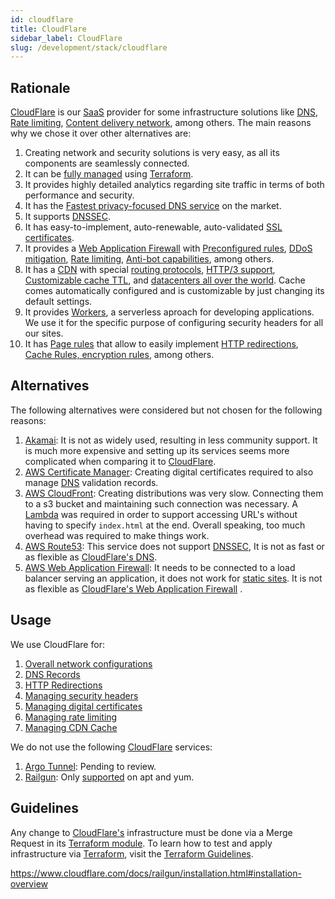 ```yaml
---
id: cloudflare
title: CloudFlare
sidebar_label: CloudFlare
slug: /development/stack/cloudflare
---
```


## Rationale

[CloudFlare](https://www.cloudflare.com/)
is our [SaaS](https://en.wikipedia.org/wiki/Software_as_a_service)
provider for some infrastructure solutions like
[DNS](https://www.cloudflare.com/dns/),
[Rate limiting](https://www.cloudflare.com/rate-limiting/),
[Content delivery network](https://www.cloudflare.com/cdn/),
among others.
The main reasons why we chose it over other alternatives are:

1. Creating network and security solutions is very easy,
as all its components are seamlessly connected.
1. It can be
[fully managed](https://registry.terraform.io/providers/cloudflare/cloudflare/latest/docs)
using [Terraform](terraform).
1. It provides highly detailed analytics regarding site traffic
in terms of both performance and security.
1. It has the
[Fastest privacy-focused DNS service](https://blog.cloudflare.com/announcing-1111/)
on the market.
1. It supports [DNSSEC](https://www.cloudflare.com/dns/dnssec/).
1. It has easy-to-implement, auto-renewable, auto-validated
[SSL certificates](https://www.cloudflare.com/ssl/).
1. It provides a
[Web Application Firewall](https://www.cloudflare.com/lp/ppc/waf-x/)
with
[Preconfigured rules](https://www.cloudflare.com/learning/security/threats/owasp-top-10/),
[DDoS mitigation](https://www.cloudflare.com/learning/ddos/ddos-mitigation/),
[Rate limiting](https://www.cloudflare.com/en-au/rate-limiting/),
[Anti-bot capabilities](https://blog.cloudflare.com/super-bot-fight-mode/),
among others.
1. It has a
[CDN](https://www.cloudflare.com/cdn/)
with special
[routing protocols](https://www.cloudflare.com/products/argo-smart-routing/),
[HTTP/3 support](https://blog.cloudflare.com/http3-the-past-present-and-future/),
[Customizable cache TTL](https://support.cloudflare.com/hc/en-us/articles/218411427-What-does-edge-cache-expire-TTL-mean-#summary-of-page-rules-settings),
and [datacenters all over the world](https://www.cloudflare.com/network/).
Cache comes automatically configured
and is customizable by just changing
its default settings.
1. It provides
[Workers](https://workers.cloudflare.com/),
a serverless aproach for developing applications.
We use it for the specific purpose of configuring
security headers for all our sites.
1. It has
[Page rules](https://support.cloudflare.com/hc/en-us/articles/218411427-Understanding-and-Configuring-Cloudflare-Page-Rules-Page-Rules-Tutorial-)
that allow to easily implement
[HTTP redirections](https://developer.mozilla.org/en-US/docs/Web/HTTP/Redirections),
[Cache Rules, encryption rules](https://support.cloudflare.com/hc/en-us/articles/202775670-Customizing-Cloudflare-s-cache),
among others.

## Alternatives

The following alternatives were considered
but not chosen for the following reasons:

1. [Akamai](https://www.akamai.com/):
It is not as widely used,
resulting in less
community support.
It is much more expensive and setting up
its services seems more complicated when
comparing it to
[CloudFlare](https://www.cloudflare.com/).
1. [AWS Certificate Manager](https://aws.amazon.com/certificate-manager/):
Creating digital certificates required to also manage
[DNS](https://www.cloudflare.com/dns/)
validation records.
1. [AWS CloudFront](https://aws.amazon.com/cloudfront/):
Creating distributions was very slow.
Connecting them to a s3 bucket and maintaining such
connection was necessary.
A [Lambda](https://aws.amazon.com/lambda/)
was required in order to support accessing URL's
without having to specify `index.html` at the end.
Overall speaking, too much overhead was required
to make things work.
1. [AWS Route53](https://aws.amazon.com/route53/):
This service does not support
[DNSSEC](https://www.cloudflare.com/dns/dnssec/),
It is not as fast or as flexible as
[CloudFlare's DNS](https://www.cloudflare.com/dns/).
1. [AWS Web Application Firewall](https://aws.amazon.com/waf/):
It needs to be connected to a load balancer serving
an application, it does not work for
[static sites](https://en.wikipedia.org/wiki/Static_web_page).
It is not as flexible as
[CloudFlare's Web Application Firewall](https://www.cloudflare.com/lp/ppc/waf-x/)
.

## Usage

We use CloudFlare for:

1. [Overall network configurations](https://gitlab.com/fluidattacks/product/-/blob/46f915132f8ba81b787ad9061456f2411e2b02a9/makes/applications/makes/dns/src/terraform/fluidattacks.tf#L1)
1. [DNS Records](https://gitlab.com/fluidattacks/product/-/blob/46f915132f8ba81b787ad9061456f2411e2b02a9/makes/applications/makes/dns/src/terraform/fluidattacks.tf#L79)
1. [HTTP Redirections](https://gitlab.com/fluidattacks/product/-/blob/46f915132f8ba81b787ad9061456f2411e2b02a9/makes/applications/makes/dns/src/terraform/fluidattacks.tf#L436)
1. [Managing security headers](https://gitlab.com/fluidattacks/product/-/blob/46f915132f8ba81b787ad9061456f2411e2b02a9/makes/applications/makes/dns/src/terraform/fluidattacks.tf#L481)
1. [Managing digital certificates](https://gitlab.com/fluidattacks/product/-/blob/46f915132f8ba81b787ad9061456f2411e2b02a9/makes/applications/makes/dns/src/terraform/certificates.tf)
1. [Managing rate limiting](https://gitlab.com/fluidattacks/product/-/blob/46f915132f8ba81b787ad9061456f2411e2b02a9/makes/applications/makes/dns/src/terraform/rate_limit.tf)
1. [Managing CDN Cache](https://gitlab.com/fluidattacks/product/-/blob/46f915132f8ba81b787ad9061456f2411e2b02a9/airs/deploy/production/terraform/cache.tf)

We do not use the following [CloudFlare](https://www.cloudflare.com/) services:

1. [Argo Tunnel](https://www.cloudflare.com/products/argo-tunnel/):
Pending to review.
1. [Railgun](https://www.cloudflare.com/website-optimization/railgun/):
Only
[supported](https://www.cloudflare.com/docs/railgun/installation.html#installation-overview)
on apt and yum.

## Guidelines

Any change to
[CloudFlare's](https://www.cloudflare.com/)
infrastructure must be done via a Merge Request in its
[Terraform module](https://gitlab.com/fluidattacks/product/-/tree/46f915132f8ba81b787ad9061456f2411e2b02a9/makes/applications/makes/dns/src/terraform).
To learn how to test and apply infrastructure via [Terraform](https://www.terraform.io/),
visit the [Terraform Guidelines](terraform#guidelines).

https://www.cloudflare.com/docs/railgun/installation.html#installation-overview
